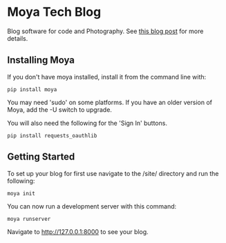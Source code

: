 # Moya Tech Blog

Blog software for code and Photography. See [this blog post](https://www.willmcgugan.com/blog/tech/edit/moya-tech-blog/) for more details.

## Installing Moya

If you don't have moya installed, install it from the command line with:

    pip install moya

You may need 'sudo' on some platforms. If you have an older version of Moya, add the -U switch to upgrade.

You will also need the following for the 'Sign In' buttons.

    pip install requests_oauthlib

## Getting Started

To set up your blog for first use navigate to the /site/ directory and run the following:

    moya init

You can now run a development server with this command:

    moya runserver

Navigate to http://127.0.0.1:8000 to see your blog.
